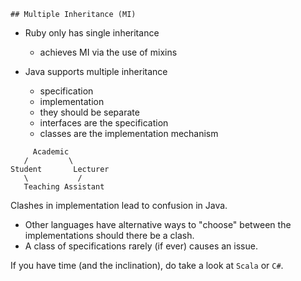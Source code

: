 	## Multiple Inheritance (MI)

+ Ruby only has single inheritance
  + achieves MI via the use of mixins

+ Java supports multiple inheritance
  + specification
  + implementation
  + they should be separate
  + interfaces are the specification
  + classes are the implementation mechanism
 
 ```
      Academic
    /         \
Student       Lecturer
    \           /
    Teaching Assistant
 ```
  Clashes in implementation lead to confusion in Java.

+ Other languages have alternative ways to "choose" between the implementations should there be a clash.
+ A class of specifications rarely (if ever) causes an issue.

If you have time (and the inclination), do take a look at `Scala` or `C#`.

